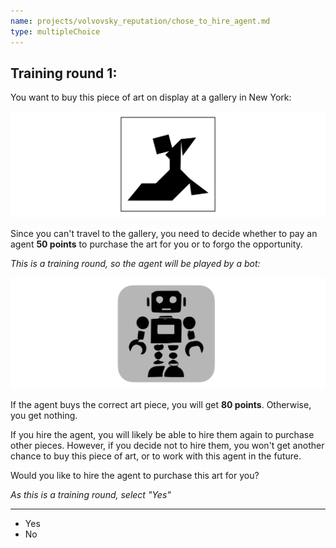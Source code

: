 ```yaml
---
name: projects/volvovsky_reputation/chose_to_hire_agent.md
type: multipleChoice
---
```


## Training round 1:

You want to buy this piece of art on display at a gallery in New York:

![purchase image](projects/volvovsky_reputation/Tangram_A5.jpg)

Since you can't travel to the gallery, you need to decide whether to pay an agent **50 points** to purchase the art for you or to forgo the opportunity.

_This is a training round, so the agent will be played by a bot:_

![robot image](projects/volvovsky_reputation/robot_icon.jpg)

If the agent buys the correct art piece, you will get **80 points**. Otherwise, you get nothing.

If you hire the agent, you will likely be able to hire them again to purchase other pieces. However, if you decide not to hire them, you won't get another chance to buy this piece of art, or to work with this agent in the future.

Would you like to hire the agent to purchase this art for you?

_As this is a training round, select "Yes"_

---

- Yes
- No
